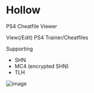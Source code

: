# Hollow
PS4 Cheatfile Viewer

View(/Edit) PS4 Trainer/Cheatfiles

Supporting
  - SHN
  - MC4 (encrypted SHN)
  - TLH

![image](https://github.com/user-attachments/assets/91589490-a4de-4168-9474-6730fa758afb)
